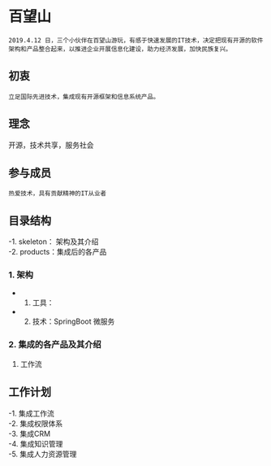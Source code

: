 
# 百望山 

    2019.4.12 日，三个小伙伴在百望山游玩，有感于快速发展的IT技术，决定把现有开源的软件架构和产品整合起来，以推进企业开展信息化建设，助力经济发展，加快民族复兴。
    

## 初衷

    立足国际先进技术，集成现有开源框架和信息系统产品。

## 理念

   开源，技术共享，服务社会

## 参与成员

    热爱技术，具有贡献精神的IT从业者

## 目录结构

-1. skeleton： 架构及其介绍  
-2. products：集成后的各产品  

### 1. 架构

- 1. 工具：
- 2. 技术：SpringBoot 微服务

### 2. 集成的各产品及其介绍

1. 工作流  




## 工作计划

-1. 集成工作流  
-2. 集成权限体系  
-3. 集成CRM  
-4. 集成知识管理  
-5. 集成人力资源管理  
